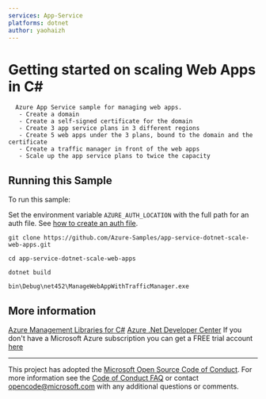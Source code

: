 ```yaml
---
services: App-Service
platforms: dotnet
author: yaohaizh
---
```


# Getting started on scaling Web Apps in C# #

      Azure App Service sample for managing web apps.
       - Create a domain
       - Create a self-signed certificate for the domain
       - Create 3 app service plans in 3 different regions
       - Create 5 web apps under the 3 plans, bound to the domain and the certificate
       - Create a traffic manager in front of the web apps
       - Scale up the app service plans to twice the capacity


## Running this Sample ##

To run this sample:

Set the environment variable `AZURE_AUTH_LOCATION` with the full path for an auth file. See [how to create an auth file](https://github.com/Azure/azure-libraries-for-net/blob/master/AUTH.md).

    git clone https://github.com/Azure-Samples/app-service-dotnet-scale-web-apps.git

    cd app-service-dotnet-scale-web-apps
  
    dotnet build
    
    bin\Debug\net452\ManageWebAppWithTrafficManager.exe

## More information ##

[Azure Management Libraries for C#](https://github.com/Azure/azure-sdk-for-net/tree/Fluent)
[Azure .Net Developer Center](https://azure.microsoft.com/en-us/develop/net/)
If you don't have a Microsoft Azure subscription you can get a FREE trial account [here](http://go.microsoft.com/fwlink/?LinkId=330212)

---

This project has adopted the [Microsoft Open Source Code of Conduct](https://opensource.microsoft.com/codeofconduct/). For more information see the [Code of Conduct FAQ](https://opensource.microsoft.com/codeofconduct/faq/) or contact [opencode@microsoft.com](mailto:opencode@microsoft.com) with any additional questions or comments.